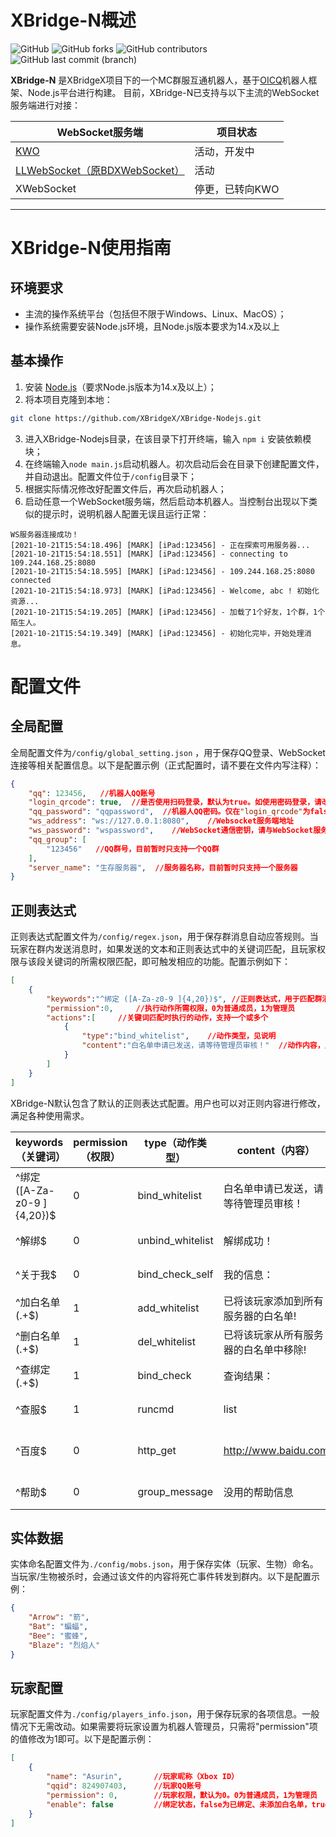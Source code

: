 # XBridge-N概述
![GitHub](https://img.shields.io/github/license/XBridgeX/XBridge-Nodejs) ![GitHub forks](https://img.shields.io/github/forks/XBridgeX/XBridge-Nodejs) ![GitHub contributors](https://img.shields.io/github/contributors/XBridgeX/XBridge-Nodejs?color=orange) ![GitHub last commit (branch)](https://img.shields.io/github/last-commit/XBridgeX/XBridge-Nodejs/dev)

**XBridge-N** 是XBridgeX项目下的一个MC群服互通机器人，基于[OICQ](https://github.com/takayama-lily/oicq)机器人框架、Node.js平台进行构建。
目前，XBridge-N已支持与以下主流的WebSocket服务端进行对接：

WebSocket服务端|项目状态
--|--
[KWO](https://github.com/XBridgeX/KWO)|活动，开发中
[LLWebSocket（原BDXWebSocket）](https://www.minebbs.com/resources/c-bdx-liteloader-bdswebsocketapi.2150/)|活动
XWebSocket|停更，已转向KWO

---

# XBridge-N使用指南
## 环境要求
* 主流的操作系统平台（包括但不限于Windows、Linux、MacOS）；
* 操作系统需要安装Node.js环境，且Node.js版本要求为14.x及以上

## 基本操作
1. 安装 [Node.js](https://nodejs.org/)（要求Node.js版本为14.x及以上）；
2. 将本项目克隆到本地：
```bash
git clone https://github.com/XBridgeX/XBridge-Nodejs.git
```
3. 进入XBridge-Nodejs目录，在该目录下打开终端，输入 `npm i` 安装依赖模块；
4. 在终端输入`node main.js`启动机器人。初次启动后会在目录下创建配置文件，并自动退出。配置文件位于`/config`目录下；
5. 根据实际情况修改好配置文件后，再次启动机器人；
6. 启动任意一个WebSocket服务端，然后启动本机器人。当控制台出现以下类似的提示时，说明机器人配置无误且运行正常：
```
WS服务器连接成功！
[2021-10-21T15:54:18.496] [MARK] [iPad:123456] - 正在探索可用服务器...
[2021-10-21T15:54:18.551] [MARK] [iPad:123456] - connecting to 109.244.168.25:8080
[2021-10-21T15:54:18.595] [MARK] [iPad:123456] - 109.244.168.25:8080 connected
[2021-10-21T15:54:18.973] [MARK] [iPad:123456] - Welcome, abc ! 初始化资源...
[2021-10-21T15:54:19.205] [MARK] [iPad:123456] - 加载了1个好友，1个群，1个陌生人。
[2021-10-21T15:54:19.349] [MARK] [iPad:123456] - 初始化完毕，开始处理消息。
```

# 配置文件
## 全局配置
全局配置文件为`/config/global_setting.json` ，用于保存QQ登录、WebSocket连接等相关配置信息。以下是配置示例（正式配置时，请不要在文件内写注释）：
```json
{
	"qq": 123456,   //机器人QQ账号
	"login_qrcode": true,  //是否使用扫码登录，默认为true。如使用密码登录，请改为false
	"qq_password": "qqpassword",  //机器人QQ密码。仅在"login_qrcode"为false（使用密码登录）时，该项配置才有效
	"ws_address": "ws://127.0.0.1:8080",    //Websocket服务端地址
	"ws_password": "wspassword",    //WebSocket通信密钥，请与WebSocket服务端通信密钥保持一致
	"qq_group": [
		"123456"   //QQ群号，目前暂时只支持一个QQ群
	],
	"server_name": "生存服务器",  //服务器名称，目前暂时只支持一个服务器
}
```


## 正则表达式
正则表达式配置文件为`/config/regex.json`，用于保存群消息自动应答规则。当玩家在群内发送消息时，如果发送的文本和正则表达式中的关键词匹配，且玩家权限与该段关键词的所需权限匹配，即可触发相应的功能。配置示例如下：
```json
[
	{
        "keywords":"^绑定 ([A-Za-z0-9 ]{4,20})$",	//正则表达式，用于匹配群消息中的关键词
        "permission":0,		//执行动作所需权限，0为普通成员，1为管理员
        "actions":[		//关键词匹配时执行的动作，支持一个或多个
            {
                "type":"bind_whitelist",	//动作类型，见说明
                "content":"白名单申请已发送，请等待管理员审核！"	//动作内容，见说明
            }
        ]
    }
]
```

XBridge-N默认包含了默认的正则表达式配置。用户也可以对正则内容进行修改，满足各种使用需求。

keywords（关键词）|permission（权限）|type（动作类型）|content（内容）|实现功能|
--|--|--|--|--
^绑定 ([A-Za-z0-9 ]{4,20})$|0|bind_whitelist|白名单申请已发送，请等待管理员审核！|群内发送“绑定 xbx2021”，为自己绑定白名单
^解绑$|0|unbind_whitelist|解绑成功！|群内发送“解绑”，为自己解绑白名单
^关于我$|0|bind_check_self|我的信息：|群内发送“关于我”，查询自己的绑定状态
^加白名单 (.+$)|1|add_whitelist|已将该玩家添加到所有服务器的白名单!|群内发送“加白名单 @某人”，为目标玩家添加白名单
^删白名单 (.+$)|1|del_whitelist|已将该玩家从所有服务器的白名单中移除!|群内发送“删白名单 @某人”，撤销目标玩家白名单
^查绑定 (.+$)|1|bind_check|查询结果：|群内发送“查绑定 @某人”，查询目标玩家的绑定状态
^查服$|1|runcmd|list|群内发送“查服”，返回服务器指令“/list”的执行结果|执行服务器指令
^百度$|0|http_get|http://www.baidu.com|群内发送“百度”，向“http://www.baidu.com”发起异步http_get请求
^帮助$|0|group_message|没用的帮助信息|群内发送“帮助”，得到回复“没用的帮助信息”


## 实体数据
实体命名配置文件为`./config/mobs.json`，用于保存实体（玩家、生物）命名。当玩家/生物被杀时，会通过该文件的内容将死亡事件转发到群内。以下是配置示例：
```json
{
	"Arrow": "箭",
	"Bat": "蝙蝠",
	"Bee": "蜜蜂",
	"Blaze": "烈焰人"
}
```

## 玩家配置
玩家配置文件为`./config/players_info.json`，用于保存玩家的各项信息。一般情况下无需改动。如果需要将玩家设置为机器人管理员，只需将"permission"项的值修改为1即可。以下是配置示例：
```json
[
	{
		"name": "Asurin",		//玩家昵称（Xbox ID）
		"qqid": 824907403,		//玩家QQ账号
		"permission": 0,		//玩家权限，默认为0。0为普通成员，1为管理员
		"enable": false			//绑定状态，false为已绑定、未添加白名单，true为已绑定、已添加白名单
	}
]
```